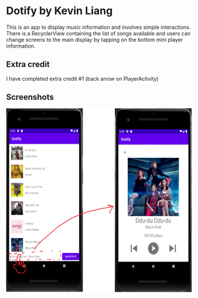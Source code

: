 
# Dotify by Kevin Liang

This is an app to display music information and involves simple interactions. There is a RecyclerView containing the list of songs available and users can change screens to the main display by tapping on the bottom mini player information.

## Extra credit
I have completed extra credit #1 (back arrow on PlayerActivity) 

## Screenshots
<img src="./hw2_screenshot.png" alt="Screenshot of the app" height="500" />
